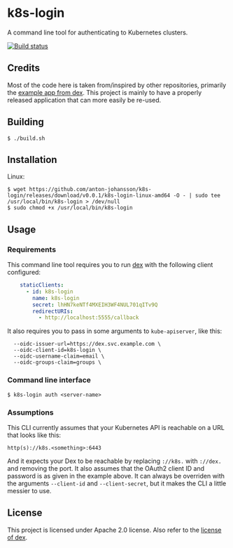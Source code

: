 # k8s-login

A command line tool for authenticating to Kubernetes clusters.

[![Build status](https://travis-ci.org/anton-johansson/k8s-login.svg)](https://travis-ci.org/anton-johansson/k8s-login)


## Credits

Most of the code here is taken from/inspired by other repositories, primarily the [example app from dex](https://github.com/dexidp/dex/tree/master/cmd/example-app). This project is mainly to have a properly released application that can more easily be re-used.


## Building

```shell
$ ./build.sh
```


## Installation

Linux:

```shell
$ wget https://github.com/anton-johansson/k8s-login/releases/download/v0.0.1/k8s-login-linux-amd64 -O - | sudo tee /usr/local/bin/k8s-login > /dev/null
$ sudo chmod +x /usr/local/bin/k8s-login
```


## Usage

### Requirements

This command line tool requires you to run [dex](https://github.com/dexidp/dex) with the following client configured:

```yaml
    staticClients:
      - id: k8s-login
        name: k8s-login
        secret: lhHN7keNTf4MXEIH3WF4NUL701qITv9Q
        redirectURIs:
          - http://localhost:5555/callback
```

It also requires you to pass in some arguments to `kube-apiserver`, like this:

```
  --oidc-issuer-url=https://dex.svc.example.com \
  --oidc-client-id=k8s-login \
  --oidc-username-claim=email \
  --oidc-groups-claim=groups \
```

### Command line interface

```shell
$ k8s-login auth <server-name>
```


### Assumptions

This CLI currently assumes that your Kubernetes API is reachable on a URL that looks like this:

```
http(s)://k8s.<something>:6443
```

And it expects your Dex to be reachable by replacing `://k8s.` with `://dex.` and removing the port. It also assumes that the OAuth2 client ID and password is as given in the example above. It can always be overriden with the arguments `--client-id` and `--client-secret`, but it makes the CLI a little messier to use.


## License

This project is licensed under Apache 2.0 license. Also refer to the [license of dex](https://github.com/dexidp/dex/blob/master/LICENSE).
